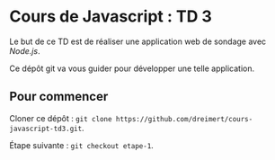 # Cours de Javascript : TD 3

Le but de ce TD est de réaliser une application web de sondage avec *Node.js*.

Ce dépôt git va vous guider pour développer une telle application.

## Pour commencer

Cloner ce dépôt : `git clone https://github.com/dreimert/cours-javascript-td3.git`.

Étape suivante : `git checkout etape-1`.
